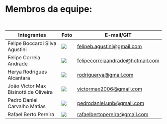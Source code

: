 # Membros da equipe:  

<br>

Integrantes                 |    Foto       | E-mail/GIT
 ------------------------   | -----------   | -----------
Felipe Boccardi Silva Agustini | ![](https://raw.githubusercontent.com/Requisitos-de-Software/2021.1-MetroDF/main/metrodf/imagens/fotointegrantes/felipeagustini.jpeg) |felipeb.agustini@gmail.com
Felipe Correia Andrade | ![](https://raw.githubusercontent.com/Requisitos-de-Software/2021.1-MetroDF/main/metrodf/imagens/fotointegrantes/felipe.jpeg) |felipecorreiaandrade@hotmail.com
Herya Rodrigues Alcantara | ![](https://raw.githubusercontent.com/Requisitos-de-Software/2021.1-MetroDF/main/metrodf/imagens/fotointegrantes/herya.jpeg)|rodriguerya@gmail.com
João Victor Max Bisinotti de Oliveira | ![](https://raw.githubusercontent.com/Requisitos-de-Software/2021.1-MetroDF/main/metrodf/imagens/fotointegrantes/joaovitor.jpeg) |victormax2006@gmail.com
Pedro Daniel Carvalho Matias | ![](https://raw.githubusercontent.com/Requisitos-de-Software/2021.1-MetroDF/main/metrodf/imagens/fotointegrantes/pedro.JPG) |pedrodaniel.unb@gmail.com
Rafael Berto Pereira | ![](https://raw.githubusercontent.com/Requisitos-de-Software/2021.1-MetroDF/main/metrodf/imagens/fotointegrantes/rafael.jpeg) |rafaelbertopereira@gmail.com

